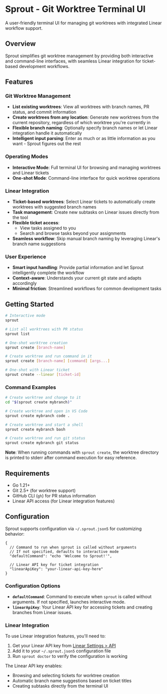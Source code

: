 # Sprout - Git Worktree Terminal UI

A user-friendly terminal UI for managing git worktrees with integrated Linear workflow support.

## Overview

Sprout simplifies git worktree management by providing both interactive and command-line interfaces, with seamless Linear integration for ticket-based development workflows.

## Features

### Git Worktree Management
- **List existing worktrees**: View all worktrees with branch names, PR status, and commit information
- **Create worktrees from any location**: Generate new worktrees from the current repository, regardless of which worktree you're currently in
- **Flexible branch naming**: Optionally specify branch names or let Linear integration handle it automatically
- **Intelligent input parsing**: Enter as much or as little information as you want - Sprout figures out the rest

### Operating Modes
- **Interactive Mode**: Full terminal UI for browsing and managing worktrees and Linear tickets
- **One-shot Mode**: Command-line interface for quick worktree operations

### Linear Integration
- **Ticket-based worktrees**: Select Linear tickets to automatically create worktrees with suggested branch names
- **Task management**: Create new subtasks on Linear issues directly from the tool
- **Flexible ticket access**: 
  - View tasks assigned to you
  - Search and browse tasks beyond your assignments
- **Seamless workflow**: Skip manual branch naming by leveraging Linear's branch name suggestions

### User Experience
- **Smart input handling**: Provide partial information and let Sprout intelligently complete the workflow
- **Context-aware**: Understands your current git state and adapts accordingly
- **Minimal friction**: Streamlined workflows for common development tasks

## Getting Started

```bash
# Interactive mode
sprout

# List all worktrees with PR status
sprout list

# One-shot worktree creation
sprout create [branch-name]

# Create worktree and run command in it
sprout create [branch-name] [command] [args...]

# One-shot with Linear ticket
sprout create --linear [ticket-id]
```

### Command Examples

```bash
# Create worktree and change to it
cd "$(sprout create mybranch)"

# Create worktree and open in VS Code
sprout create mybranch code .

# Create worktree and start a shell
sprout create mybranch bash

# Create worktree and run git status
sprout create mybranch git status
```

**Note**: When running commands with `sprout create`, the worktree directory is printed to stderr after command execution for easy reference.

## Requirements

- Go 1.21+
- Git 2.5+ (for worktree support)
- GitHub CLI (`gh`) for PR status information
- Linear API access (for Linear integration features)

## Configuration

Sprout supports configuration via `~/.sprout.json5` for customizing behavior:

```json5
{
  // Command to run when sprout is called without arguments
  // If not specified, defaults to interactive mode
  "defaultCommand": "echo 'Welcome to Sprout!'",
  
  // Linear API key for ticket integration
  "linearApiKey": "your-linear-api-key-here"
}
```

### Configuration Options

- **`defaultCommand`**: Command to execute when `sprout` is called without arguments. If not specified, launches interactive mode.
- **`linearApiKey`**: Your Linear API key for accessing tickets and creating branches from Linear issues.

### Linear Integration

To use Linear integration features, you'll need to:

1. Get your Linear API key from [Linear Settings > API](https://linear.app/settings/api)
2. Add it to your `~/.sprout.json5` configuration file
3. Run `sprout doctor` to verify the configuration is working

The Linear API key enables:
- Browsing and selecting tickets for worktree creation
- Automatic branch name suggestions based on ticket titles
- Creating subtasks directly from the terminal UI